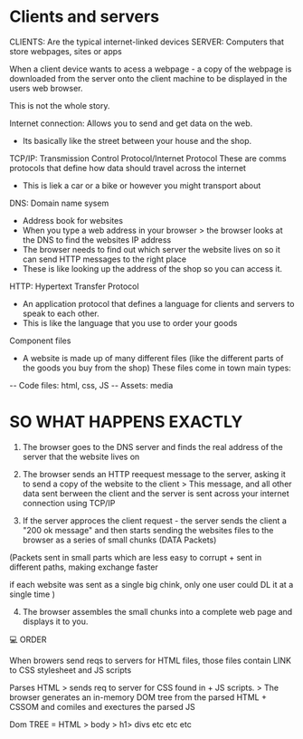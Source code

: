 # Clients and servers

CLIENTS: Are the typical internet-linked devices
SERVER: Computers that store webpages, sites or apps

When a client device wants to acess a webpage - a copy of the webpage is downloaded from the server onto the client machine to be displayed in the users web browser.

This is not the whole story.

Internet connection: Allows you to send and get data on the web.

- Its basically like the street between your house and the shop.

TCP/IP: Transmission Control Protocol/Internet Protocol
These are comms protocols that define how data should travel across the internet

- This is liek a car or a bike or however you might transport about

DNS: Domain name sysem

- Address book for websites
- When you type a web address in your browser > the browser looks at the DNS to find the websites IP address
- The browser needs to find out which server the website lives on so it can send HTTP messages to the right place
- These is like looking up the address of the shop so you can access it.

HTTP: Hypertext Transfer Protocol

- An application protocol that defines a language for clients and servers to speak to each other.
- This is like the language that you use to order your goods

Component files

- A website is made up of many different files (like the different parts of the goods you buy from the shop) These files come in town main types:

-- Code files: html, css, JS
-- Assets: media

# SO WHAT HAPPENS EXACTLY

1. The browser goes to the DNS server and finds the real address of the server that the website lives on

2. The browser sends an HTTP reequest message to the server, asking it to send a copy of the website to the client > This message, and all other data sent berween the client and the server is sent across your internet connection using TCP/IP

3. If the server approces the client request - the server sends the client a "200 ok message" and then starts sending the websites files to the browser as a series of small chunks (DATA Packets)

(Packets sent in small parts which are less easy to corrupt + sent in different paths, making exchange faster

if each website was sent as a single big chink, only one user could DL it at a single time
)

4. The browser assembles the small chunks into a complete web page and displays it to you.

💻 ORDER

When browers send reqs to servers for HTML files, those files contain LINK to CSS stylesheet and JS scripts

Parses HTML > sends req to server for CSS found in <Link> + JS scripts. > The browser generates an in-memory DOM tree from the parsed HTML + CSSOM and comiles and exectures the parsed JS

Dom TREE = HTML > body > h1> divs etc etc etc

